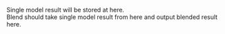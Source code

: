 Single model result will be stored at here.  
Blend should take single model result from here and output blended result here.